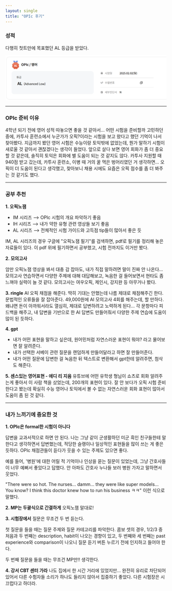 ```yaml
---
layout: single
title: "OPIc 후기"
---
```


### 성적

다행히 첫트만에 목표했던 AL 등급을 받았다.

![Grade](../images/2025-02-09-OPIc/grade.png)

---

### OPIc 준비 이유
4학년 되기 전에 영어 성적 따놓으면 좋을 것 같아서... 어떤 시험을 준비할까 고민하던 중에, 카투사 훈련소에서 누군가가 오픽?이라는 시험을 보고 왔다고 했던 기억이 나서 찾아봤다. 지금까지 봤던 영어 시험은 수능이랑 토익밖에 없었는데, 뭔가 말하기 시험이 새로울 것 같아서 괜찮겠다는 생각이 들었다. 앞으로 살다 보면 영어 회화가 좀 더 중요할 것 같은데, 솔직히 토익은 회화에 별 도움이 되는 것 같지도 않다. 카투사 지원할 때 940점 받고 갔는데, 카투사 훈련소, 이병 때 거의 꿀 먹은 벙어리였던 거 생각하면... 오픽이 더 도움이 된다고 생각했고, 찾아보니 채용 시에도 요즘은 오픽 점수를 좀 더 봐주는 것 같기도 했다.

---

### 공부 추천

**1. 오픽노잼**
- IM 시리즈 ⟶ OPIc 시험의 개요 파악하기 좋음
- IH 시리즈 ⟶ 내가 약한 유형 관련 영상들 보기 좋음
- AL 시리즈 ⟶ 전체적인 시험 가이드와 고득점 tip들이 많아서 좋은 듯

IM, AL 시리즈의 경우 구글에 "오픽노잼 필기"를 검색하면, pdf로 필기를 정리해 놓은 자료들이 있다. 이 pdf 위에 필기하면서 공부했고, 시험 전까지도 이거만 봤다.

**2. 모의고사**

암만 오픽노잼 영상을 봐서 대충 감 잡아도, 내가 직접 말하려면 말이 진짜 안 나온다... 모의고사 연습하면서 다양한 주제에 대해 대답해보고, 녹음한 걸 들어보면서 현타도 좀 느껴야 실력이 늘 것 같다. 모의고사는 여우오픽, 제인시, 강지완 등 아무거나 봤다.

**3. ringle**
AI 오픽 채점을 해준다. 딱히 기대는 안했는데 나름 제대로 채점해주긴 한다. 문법적인 오류들을 잘 잡아준다. 49,000원에 AI 모의고사 4회를 해주는데, 할 만하다. 왜냐면 돈이 아까워서라도 열심히, 제대로 답변하려고 노력하게 된다... 각 문항마다 피드백을 해주고, 내 답변을 기반으로 한 AI 답변도 만들어줘서 다양한 주제 연습에 도움이 많이 된 듯하다.

**4. gpt**
- 내가 어떤 표현을 말하고 싶은데, 원어민처럼 자연스러운 표현이 뭐야? 라고 물어보면 잘 알려준다.
- 내가 선택한 서베이 관련 질문을 랜덤하게 만들어달라고 하면 잘 만들어준다.
- 내가 어떤 질문에 답변한 걸 녹음한 뒤 텍스트로 변환해서 gpt한테 알려주면, 첨삭도 해준다.

**5. 센스있는 영어표현 - 에디 리 지음**
유튜브에 어떤 유학생 형님이 쇼츠로 회화 알려주는게 좋아서 이 사람 책을 샀었는데, 200개의 표현이 있다. 잘 안 보다가 오픽 시험 준비한다고 봤는데 확실히 수능 영어나 토익에서 볼 수 없는 자연스러운 회화 표현이 많아서 도움이 좀 된 것 같다. 

---

### 내가 느끼기에 중요한 것

**1. OPIc은 formal한 시험이 아니다**

답변을 교과서적으로 하면 안 된다. 나는 그냥 같이 군생활하던 미군 흑인 친구들한테 말한다고 생각하면서 답변했는데, 적당한 슬랭이나 일상적인 표현들을 많이 쓰는 게 좋은 듯하다. OPIc 채점관들이 듣다가 웃을 수 있는 주제도 있으면 좋다.

예를 들어, '병원'에 대한 어릴 적 기억이나 인상을 묻는 질문이 있었는데, 그냥 간호사들이 너무 예뻐서 좋았다고 답했다. 안 아파도 간호사 누나들 보러 병원 가자고 말하면서 웃었다.

"There were so hot. The nurses... damm... they were like super models... You know? I think this doctor knew how to run his business ㅋㅋ" 이런 식으로 말했다.

**2. MP는 두괄식으로 간결하게**
오픽노잼 말대로!

**3. 시험장에서**
질문은 무조건 두 번 듣는다.

첫 질문을 들을 때는 질문 주제와 질문 카테고리를 파악한다. 콤보 셋의 경우, 1/2/3 중 처음과 두 번째는 description, habit이 나오는 경향이 있고, 두 번째와 세 번째는 past experience와 comparison이 나오니 질문 듣기 버튼 누르기 전에 인지하고 들어야 한다.

두 번째 질문을 들을 때는 무조건 MP만!! 생각한다.

**4. 강서 CBT 센터 가라**
나도 집에서 한 시간 거리에 있었지만... 완전히 유리로 차단되어 있어서 다른 수험자들 소리가 하나도 들리지 않아서 집중하기 좋았다. 다른 시험장은 시끄럽다고 하더라.
